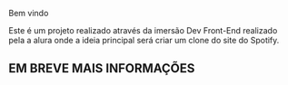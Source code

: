 <j1> Bem vindo </h1>

<p> Este é um projeto realizado através da imersão Dev Front-End realizado pela a alura onde a ideia principal será criar um clone do site do Spotify.</p>


<h2 > EM BREVE MAIS INFORMAÇÕES </h2>